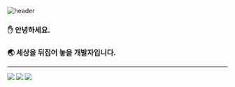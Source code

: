 ![header](https://capsule-render.vercel.app/api?type=rounded&color=auto&height=300&section=header&text=Siryeong&fontSize=90)


### :hand: 안녕하세요. 
### :earth_asia: 세상을 뒤집어 놓을 개발자입니다.

---

<div>
	<img src="https://img.shields.io/badge/-c/c++-red?style=for-the-badge">
	<img src="https://img.shields.io/badge/-Java-yellow?style=for-the-badge">
	<img src="https://img.shields.io/badge/-Spring-green?style=for-the-badge">
<!-- 	<img src="https://img.shields.io/badge/-React.js-blue?style=for-the-badge"> -->
</div>
<br>
